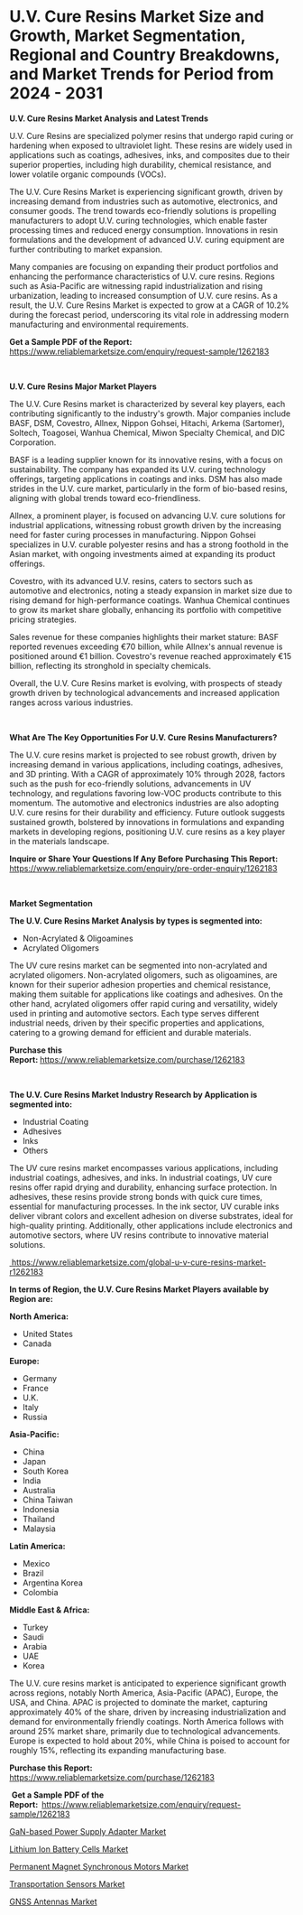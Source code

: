<p><h1>U.V. Cure Resins Market Size and Growth, Market Segmentation, Regional and Country Breakdowns, and Market Trends for Period from 2024 -  2031</h1></p><p><strong>U.V. Cure Resins Market Analysis and Latest Trends</strong></p>
<p><p>U.V. Cure Resins are specialized polymer resins that undergo rapid curing or hardening when exposed to ultraviolet light. These resins are widely used in applications such as coatings, adhesives, inks, and composites due to their superior properties, including high durability, chemical resistance, and lower volatile organic compounds (VOCs). </p><p>The U.V. Cure Resins Market is experiencing significant growth, driven by increasing demand from industries such as automotive, electronics, and consumer goods. The trend towards eco-friendly solutions is propelling manufacturers to adopt U.V. curing technologies, which enable faster processing times and reduced energy consumption. Innovations in resin formulations and the development of advanced U.V. curing equipment are further contributing to market expansion.</p><p>Many companies are focusing on expanding their product portfolios and enhancing the performance characteristics of U.V. cure resins. Regions such as Asia-Pacific are witnessing rapid industrialization and rising urbanization, leading to increased consumption of U.V. cure resins. As a result, the U.V. Cure Resins Market is expected to grow at a CAGR of 10.2% during the forecast period, underscoring its vital role in addressing modern manufacturing and environmental requirements.</p></p>
<p><strong>Get a Sample PDF of the Report:&nbsp;</strong> <a href="https://www.reliablemarketsize.com/enquiry/request-sample/1262183?utm_campaign=1169&utm_medium=2&utm_source=Github&utm_content=ia&utm_term=29092024&utm_id=uv-cure-resins">https://www.reliablemarketsize.com/enquiry/request-sample/1262183</a></p>
<p>&nbsp;</p>
<p><strong>U.V. Cure Resins Major Market Players</strong></p>
<p><p>The U.V. Cure Resins market is characterized by several key players, each contributing significantly to the industry's growth. Major companies include BASF, DSM, Covestro, Allnex, Nippon Gohsei, Hitachi, Arkema (Sartomer), Soltech, Toagosei, Wanhua Chemical, Miwon Specialty Chemical, and DIC Corporation. </p><p>BASF is a leading supplier known for its innovative resins, with a focus on sustainability. The company has expanded its U.V. curing technology offerings, targeting applications in coatings and inks. DSM has also made strides in the U.V. cure market, particularly in the form of bio-based resins, aligning with global trends toward eco-friendliness. </p><p>Allnex, a prominent player, is focused on advancing U.V. cure solutions for industrial applications, witnessing robust growth driven by the increasing need for faster curing processes in manufacturing. Nippon Gohsei specializes in U.V. curable polyester resins and has a strong foothold in the Asian market, with ongoing investments aimed at expanding its product offerings. </p><p>Covestro, with its advanced U.V. resins, caters to sectors such as automotive and electronics, noting a steady expansion in market size due to rising demand for high-performance coatings. Wanhua Chemical continues to grow its market share globally, enhancing its portfolio with competitive pricing strategies.</p><p>Sales revenue for these companies highlights their market stature: BASF reported revenues exceeding €70 billion, while Allnex's annual revenue is positioned around €1 billion. Covestro's revenue reached approximately €15 billion, reflecting its stronghold in specialty chemicals. </p><p>Overall, the U.V. Cure Resins market is evolving, with prospects of steady growth driven by technological advancements and increased application ranges across various industries.</p></p>
<p>&nbsp;</p>
<p><strong>What Are The Key Opportunities For U.V. Cure Resins Manufacturers?</strong></p>
<p><p>The U.V. cure resins market is projected to see robust growth, driven by increasing demand in various applications, including coatings, adhesives, and 3D printing. With a CAGR of approximately 10% through 2028, factors such as the push for eco-friendly solutions, advancements in UV technology, and regulations favoring low-VOC products contribute to this momentum. The automotive and electronics industries are also adopting U.V. cure resins for their durability and efficiency. Future outlook suggests sustained growth, bolstered by innovations in formulations and expanding markets in developing regions, positioning U.V. cure resins as a key player in the materials landscape.</p></p>
<p><strong>Inquire or Share Your Questions If Any Before Purchasing This Report:</strong> <a href="https://www.reliablemarketsize.com/enquiry/pre-order-enquiry/1262183?utm_campaign=1169&utm_medium=2&utm_source=Github&utm_content=ia&utm_term=29092024&utm_id=uv-cure-resins">https://www.reliablemarketsize.com/enquiry/pre-order-enquiry/1262183</a></p>
<p>&nbsp;</p>
<p><strong>Market Segmentation</strong></p>
<p><strong>The U.V. Cure Resins Market Analysis by types is segmented into:</strong></p>
<p><ul><li>Non-Acrylated & Oligoamines</li><li>Acrylated Oligomers</li></ul></p>
<p><p>The UV cure resins market can be segmented into non-acrylated and acrylated oligomers. Non-acrylated oligomers, such as oligoamines, are known for their superior adhesion properties and chemical resistance, making them suitable for applications like coatings and adhesives. On the other hand, acrylated oligomers offer rapid curing and versatility, widely used in printing and automotive sectors. Each type serves different industrial needs, driven by their specific properties and applications, catering to a growing demand for efficient and durable materials.</p></p>
<p><strong>Purchase this Report:&nbsp;</strong><a href="https://www.reliablemarketsize.com/purchase/1262183?utm_campaign=1169&utm_medium=2&utm_source=Github&utm_content=ia&utm_term=29092024&utm_id=uv-cure-resins">https://www.reliablemarketsize.com/purchase/1262183</a></p>
<p>&nbsp;</p>
<p><strong>The U.V. Cure Resins Market Industry Research by Application is segmented into:</strong></p>
<p><ul><li>Industrial Coating</li><li>Adhesives</li><li>Inks</li><li>Others</li></ul></p>
<p><p>The UV cure resins market encompasses various applications, including industrial coatings, adhesives, and inks. In industrial coatings, UV cure resins offer rapid drying and durability, enhancing surface protection. In adhesives, these resins provide strong bonds with quick cure times, essential for manufacturing processes. In the ink sector, UV curable inks deliver vibrant colors and excellent adhesion on diverse substrates, ideal for high-quality printing. Additionally, other applications include electronics and automotive sectors, where UV resins contribute to innovative material solutions.</p></p>
<p><a href="https://www.reliablemarketsize.com/global-u-v-cure-resins-market-r1262183?utm_campaign=1169&utm_medium=2&utm_source=Github&utm_content=ia&utm_term=29092024&utm_id=uv-cure-resins">&nbsp;https://www.reliablemarketsize.com/global-u-v-cure-resins-market-r1262183</a></p>
<p><strong>In terms of Region, the U.V. Cure Resins Market Players available by Region are:</strong></p>
<p>
    <p> <strong> North America: </strong>
        <ul>
            <li>United States</li>
            <li>Canada</li>
        </ul>
        </p> 
    <p> <strong> Europe: </strong>
        <ul>
            <li>Germany</li>
            <li>France</li>
            <li>U.K.</li>
            <li>Italy</li>
            <li>Russia</li>
        </ul>
        </p> 
    <p> <strong> Asia-Pacific: </strong>
        <ul>
            <li>China</li>
            <li>Japan</li>
            <li>South Korea</li>
            <li>India</li>
            <li>Australia</li>
            <li>China Taiwan</li>
            <li>Indonesia</li>
            <li>Thailand</li>
            <li>Malaysia</li>
        </ul>
        </p> 
    <p> <strong> Latin America: </strong>
        <ul>
            <li>Mexico</li>
            <li>Brazil</li>
            <li>Argentina Korea</li>
            <li>Colombia</li>
        </ul>
        </p> 
    <p> <strong> Middle East & Africa: </strong>
        <ul>
            <li>Turkey</li>
            <li>Saudi</li>
            <li>Arabia</li>
            <li>UAE</li>
            <li>Korea</li>
        </ul>
    </p>
    </p>
<p><p>The U.V. cure resins market is anticipated to experience significant growth across regions, notably North America, Asia-Pacific (APAC), Europe, the USA, and China. APAC is projected to dominate the market, capturing approximately 40% of the share, driven by increasing industrialization and demand for environmentally friendly coatings. North America follows with around 25% market share, primarily due to technological advancements. Europe is expected to hold about 20%, while China is poised to account for roughly 15%, reflecting its expanding manufacturing base.</p></p>
<p><strong>Purchase this Report: </strong><a href="https://www.reliablemarketsize.com/purchase/1262183?utm_campaign=1169&utm_medium=2&utm_source=Github&utm_content=ia&utm_term=29092024&utm_id=uv-cure-resins">https://www.reliablemarketsize.com/purchase/1262183</a></p>
<p>&nbsp;<strong>Get a Sample PDF of the Report:&nbsp;&nbsp;</strong><a href="https://www.reliablemarketsize.com/enquiry/request-sample/1262183?utm_campaign=1169&utm_medium=2&utm_source=Github&utm_content=ia&utm_term=29092024&utm_id=uv-cure-resins">https://www.reliablemarketsize.com/enquiry/request-sample/1262183</a></p>
<p><strong></strong></p>
<p><p><a href="https://www.linkedin.com/pulse/how-gan-based-power-supply-adapter-market-evolved-key-1rire?utm_campaign=1169&utm_medium=2&utm_source=Github&utm_content=ia&utm_term=29092024&utm_id=uv-cure-resins">GaN-based Power Supply Adapter Market</a></p><p><a href="https://www.linkedin.com/pulse/lithium-ion-battery-cells-market-size-share-analysis-2zfdf?utm_campaign=1169&utm_medium=2&utm_source=Github&utm_content=ia&utm_term=29092024&utm_id=uv-cure-resins">Lithium Ion Battery Cells Market</a></p><p><a href="https://www.linkedin.com/pulse/analyzing-key-drivers-permanent-magnet-synchronous-motors-s3rre?utm_campaign=1169&utm_medium=2&utm_source=Github&utm_content=ia&utm_term=29092024&utm_id=uv-cure-resins">Permanent Magnet Synchronous Motors Market</a></p><p><a href="https://issuu.com/reportprime-2/docs/transportation-sensors-market-size-_fa88cd1e23181b?utm_campaign=1169&utm_medium=2&utm_source=Github&utm_content=ia&utm_term=29092024&utm_id=uv-cure-resins">Transportation Sensors Market</a></p><p><a href="https://issuu.com/reportprime-2/docs/gnss-antennas-market-size-2030.pptx_a400a498ce6e68?utm_campaign=1169&utm_medium=2&utm_source=Github&utm_content=ia&utm_term=29092024&utm_id=uv-cure-resins">GNSS Antennas Market</a></p></p>